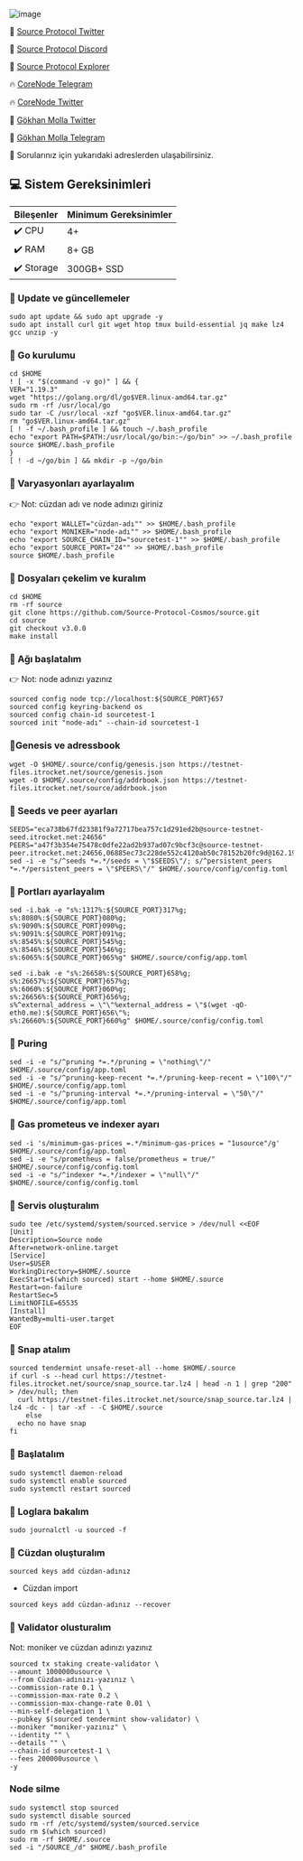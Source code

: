 ![image](https://github.com/molla202/Source-sourcetest-1/assets/91562185/873a99e6-aff2-4da5-a02a-16f9513b6b6c)

🌟 [Source Protocol Twitter](https://twitter.com/SourceProtocol_)

🌟 [Source Protocol Discord](https://discord.gg/MuPN6kJbCK)

🌟 [Source Protocol Explorer](https://testnet.itrocket.net/source/staking)

🔥 [CoreNode Telegram](https://t.me/corenode)

🔥 [CoreNode Twitter](https://twitter.com/corenodehq)

💬 [Gökhan Molla Twitter](https://twitter.com/gokhan_molla)

💬 [Gökhan Molla Telegram](https://t.me/gokhan_molla)

💬 Sorularınız için yukarıdaki adreslerden ulaşabilirsiniz.


 ## 💻 Sistem Gereksinimleri
| Bileşenler | Minimum Gereksinimler | 
| ------------ | ------------ |
| ✔️ CPU |	4+ |
| ✔️ RAM	| 8+ GB |
| ✔️ Storage	| 300GB+ SSD |


### 🚧 Update ve güncellemeler
```
sudo apt update && sudo apt upgrade -y
sudo apt install curl git wget htop tmux build-essential jq make lz4 gcc unzip -y
```

### 🚧 Go kurulumu
```
cd $HOME
! [ -x "$(command -v go)" ] && {
VER="1.19.3"
wget "https://golang.org/dl/go$VER.linux-amd64.tar.gz"
sudo rm -rf /usr/local/go
sudo tar -C /usr/local -xzf "go$VER.linux-amd64.tar.gz"
rm "go$VER.linux-amd64.tar.gz"
[ ! -f ~/.bash_profile ] && touch ~/.bash_profile
echo "export PATH=$PATH:/usr/local/go/bin:~/go/bin" >> ~/.bash_profile
source $HOME/.bash_profile
}
[ ! -d ~/go/bin ] && mkdir -p ~/go/bin
```
### 🚧 Varyasyonları ayarlayalım
👉 Not: cüzdan adı ve node adınızı giriniz
```
echo "export WALLET="cüzdan-adı"" >> $HOME/.bash_profile
echo "export MONIKER="node-adı"" >> $HOME/.bash_profile
echo "export SOURCE_CHAIN_ID="sourcetest-1"" >> $HOME/.bash_profile
echo "export SOURCE_PORT="24"" >> $HOME/.bash_profile
source $HOME/.bash_profile
```
### 🚧 Dosyaları çekelim ve kuralım
```
cd $HOME
rm -rf source
git clone https://github.com/Source-Protocol-Cosmos/source.git
cd source
git checkout v3.0.0
make install
```
### 🚧 Ağı başlatalım
👉 Not: node adınızı yazınız
```
sourced config node tcp://localhost:${SOURCE_PORT}657
sourced config keyring-backend os
sourced config chain-id sourcetest-1
sourced init "node-adı" --chain-id sourcetest-1
```
### 🚧Genesis ve adressbook
```
wget -O $HOME/.source/config/genesis.json https://testnet-files.itrocket.net/source/genesis.json
wget -O $HOME/.source/config/addrbook.json https://testnet-files.itrocket.net/source/addrbook.json
```
### 🚧 Seeds ve peer ayarları
```
SEEDS="eca738b67fd23381f9a72717bea757c1d291ed2b@source-testnet-seed.itrocket.net:24656"
PEERS="a47f3b354e75478c0dfe22ad2b937ad07c9bcf3c@source-testnet-peer.itrocket.net:24656,06885ec73c228de552c4120ab50c78152b20fc9d@162.19.236.64:26656,6cbd311e49982122e3b28549302d5666c53ed0cf@65.109.104.118:61056,e127f3f7277b76887423458d8f775e33f58ff80a@65.109.65.248:28656,854048fcfb453297742b76cc5c6b7555eeb25110@213.239.207.175:31656,636c7206a1a9a817768766a1f243d27398159028@144.76.97.251:36656,8145d4d13511e7f89dbd257f51ed5d076941f12f@164.92.98.12:26656,330b14f94d3bbe6c4059f31bd8fbf9960cf1387e@185.144.99.3:26656,a98484ac9cb8235bd6a65cdf7648107e3d14dab4@116.202.231.58:12856,dc6b2c1fcb38aa42c750adc73875660655dacb4a@173.249.45.4:26656,7659c361ca4b0bbbe118d0b91c390e1ad51f7c2c@65.21.248.172:26656"
sed -i -e "s/^seeds *=.*/seeds = \"$SEEDS\"/; s/^persistent_peers *=.*/persistent_peers = \"$PEERS\"/" $HOME/.source/config/config.toml
```
### 🚧 Portları ayarlayalım
```
sed -i.bak -e "s%:1317%:${SOURCE_PORT}317%g;
s%:8080%:${SOURCE_PORT}080%g;
s%:9090%:${SOURCE_PORT}090%g;
s%:9091%:${SOURCE_PORT}091%g;
s%:8545%:${SOURCE_PORT}545%g;
s%:8546%:${SOURCE_PORT}546%g;
s%:6065%:${SOURCE_PORT}065%g" $HOME/.source/config/app.toml
```
```
sed -i.bak -e "s%:26658%:${SOURCE_PORT}658%g;
s%:26657%:${SOURCE_PORT}657%g;
s%:6060%:${SOURCE_PORT}060%g;
s%:26656%:${SOURCE_PORT}656%g;
s%^external_address = \"\"%external_address = \"$(wget -qO- eth0.me):${SOURCE_PORT}656\"%;
s%:26660%:${SOURCE_PORT}660%g" $HOME/.source/config/config.toml
```
### 🚧 Puring
```
sed -i -e "s/^pruning *=.*/pruning = \"nothing\"/" $HOME/.source/config/app.toml
sed -i -e "s/^pruning-keep-recent *=.*/pruning-keep-recent = \"100\"/" $HOME/.source/config/app.toml
sed -i -e "s/^pruning-interval *=.*/pruning-interval = \"50\"/" $HOME/.source/config/app.toml
```
### 🚧 Gas prometeus ve indexer ayarı
```
sed -i 's/minimum-gas-prices =.*/minimum-gas-prices = "1usource"/g' $HOME/.source/config/app.toml
sed -i -e "s/prometheus = false/prometheus = true/" $HOME/.source/config/config.toml
sed -i -e "s/^indexer *=.*/indexer = \"null\"/" $HOME/.source/config/config.toml
```
### 🚧 Servis oluşturalım
```
sudo tee /etc/systemd/system/sourced.service > /dev/null <<EOF
[Unit]
Description=Source node
After=network-online.target
[Service]
User=$USER
WorkingDirectory=$HOME/.source
ExecStart=$(which sourced) start --home $HOME/.source
Restart=on-failure
RestartSec=5
LimitNOFILE=65535
[Install]
WantedBy=multi-user.target
EOF
```
### 🚧 Snap atalım
```
sourced tendermint unsafe-reset-all --home $HOME/.source
if curl -s --head curl https://testnet-files.itrocket.net/source/snap_source.tar.lz4 | head -n 1 | grep "200" > /dev/null; then
  curl https://testnet-files.itrocket.net/source/snap_source.tar.lz4 | lz4 -dc - | tar -xf - -C $HOME/.source
    else
  echo no have snap
fi
```
### 🚧 Başlatalım
```
sudo systemctl daemon-reload
sudo systemctl enable sourced
sudo systemctl restart sourced
```
### 🚧 Loglara bakalım
```
sudo journalctl -u sourced -f
```
### 🚧 Cüzdan oluşturalım
```
sourced keys add cüzdan-adınız
```
- Cüzdan import
```
sourced keys add cüzdan-adınız --recover
```
### 🚧 Validator olusturalım
Not: moniker ve cüzdan adınızı yazınız
```
sourced tx staking create-validator \
--amount 1000000usource \
--from Cüzdan-adınızı-yazınız \
--commission-rate 0.1 \
--commission-max-rate 0.2 \
--commission-max-change-rate 0.01 \
--min-self-delegation 1 \
--pubkey $(sourced tendermint show-validator) \
--moniker "moniker-yazınız" \
--identity "" \
--details "" \
--chain-id sourcetest-1 \
--fees 200000usource \
-y
```
### Node silme
```
sudo systemctl stop sourced
sudo systemctl disable sourced
sudo rm -rf /etc/systemd/system/sourced.service
sudo rm $(which sourced)
sudo rm -rf $HOME/.source
sed -i "/SOURCE_/d" $HOME/.bash_profile
```


